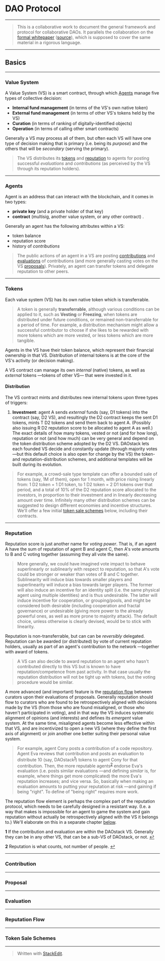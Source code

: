 
DAO Protocol
===========

-----

>This is a collaborative work to document the general framework and protocol for collaborative DAOs. It parallels the collaboration on the [formal whitepaper](https://github.com/daostack/daostack/raw/master/docs/dao.pdf) ([source](https://github.com/daostack/daostack/blob/master/docs/dao.tex)), which is supposed to cover the same material in a rigorous language.

---

Basics
------------

----

### Value System

A Value System (VS) is a smart contract, through which [Agents](#agents) manage five types of collective decision:

* **Internal fund management** (in terms of the VS's own native token)
* **External fund management** (in terms of other VS's tokens held by the VS)
* **Curation** (in terms of ranking of digitally-identified objects)
*  **Operation** (in terms of calling other smart contracts)

Generally a VS may process all of them, but often each VS will have one type of decision making that is primary (i.e. being its *purpose*) and the others that will be *secondary* (serving the primary).

> The VS distributes its [tokens](#tokens) and [reputation](#reputation) to agents for posting successful *evaluations* and *contributions* (as perceived by the VS through its reputation holders).

<!---
![](https://raw.githubusercontent.com/fmatan/mytests/master/protocol/VS.png) -->

---

### Agents

Agent is an address that can interact with the blockchain, and it comes in two types:

- **private key** (and a private holder of that key)
- **contract** (multisig, another value system, or any other contract) .

Generally an agent has the following attributes within a VS:

- token balance
- reputation score
- history of *contributions*

> The public actions of an agent in a VS are posting [contributions](#contribution) and  [evaluations](#evaluation) of contributions (and more generally casting votes on the VS [proposals](#proposal)). Privately, an agent can transfer tokens and delegate reputation to other peers.

---

### Tokens

Each value system (VS) has its own native token which is transferrable.

> A token is generally **transferrable**, although various conditions can be applied to it, such as **Vesting** or **Freezing**, when  tokens are distributed under future conditions, or remained non-transferrable for a period of time. For example, a distribution mechanism might allow a successful contributor to choose if she likes to be rewarded with more tokens which are more vested, or less tokens which are more tangible.


Agents in the VS have their token balance, which represent their financial ownership in that VS. Distribution of internal tokens is at the core of the VS's activity (or decision making).

A VS contract can manage its own *internal* (native) tokens, as well as *external* tokens —tokens of other VS— that were invested in it.

#### Distribution

The VS contract mints and distributes new internal tokens upon three types of triggers:

1. **Investment**:  agent A sends *external* funds (say, D1 tokens) into the contract (say, D2 VS), and resultingly the D2 contract keeps the sent D1 tokens, mints T D2 tokens and send them back to agent A. (Possibly also issuing R D2 reputation score to be allocated to agent A as well.) The exact details of how many tokens, vested or not (and for how long), reputation or not (and how much) can be very general and depend on the token distribution scheme adopted by the D2 VS. DAOstack lets each founded VS decide and constantly update (through majority votes —but this default choice is also open for change by the VS) the token- and reputation-distribution schemes, and additional templates will be built during its evolution.

> For example, a crowd-sale type template can offer a bounded sale of tokens (say, 1M of them), open for 1 month, with price rising linearly from: 1 D2 token = 1 D1 token, to 1 D2 token = 2 D1 tokens over that period, and a total of 10% of the D2 reputation score allocated to the investors, in proportion to their investment and in linearly decreasing amount over time. Infinitely many other distribution schemes can be suggested to design different economies and incentive structures. We'll offer a few initial [token sale schemes](#token-sale-schemes) below, including their contracts.

---

### Reputation

Reputation score is just another name for *voting power*. That is, if an agent A have the sum of reputation of agent B and agent C, then A's vote amounts to B and C voting together (assuming they all vote the same).

> More generally, we could have imagined vote impact to behave superlinearly or sublinearly with respect to reputation, so that A's vote could be stronger or weaker than votes of B and C together. Sublinearity will induce bias towards smaller players and superlinearity will induce a bias towards larger players. The former will also induce an incentive for an identity split (i.e. the same physical agent using multiple identities) and is thus undesirable. The latter will induce incentive for cooperation, or grouping/pools, and might be considered both desirable (including cooperation and fractal governance) or undesirable (giving more power to the already powerful ones, as well as more prone to majority attack). The default choice, unless otherwise is clearly devised, would be to stick with linearity.

Reputation is non-transferrable, but can can be *reversibly* delegated. Reputation can be awarded (or distributed) by vote of current reputation holders, usually as part of an agent's contribution to the network —together with award of tokens.

> A VS can also decide to award reputation to an agent who hasn't contributed directly to this VS but is known to have reputation/competence from past activity. In that case usually the reputation distribution will not be tight up with tokens, but the voting procedure would be similar.

A more advanced (and important) feature is the  [reputation flow](#reputation-flow) between curators upon their evaluations of proposals. Generally reputation should flow to curators who are found to be retrospectively aligned with decisions made by the VS (from those who are found misaligned, or those who haven't participated in voting), and in that way the VS induces systematic alignment of opinions (and interests) and defines its *emergent* value system. At the same time, misaligned agents become less effective within that VS, and are incentivized to open a new VS (where they define the first axis of alignment) or join another one better suiting their personal value system.

> For example, agent Cony posts a contribution of a code repository. Agent Eva reviews that contribution and posts an evaluation to distribute 10 (say, DAOstack<sup id="a1">[1](#f1)</sup>) tokens to agent Cony for that contribution. Then, the more reputable agents<sup id="a2">[2](#f2)</sup> endorse Eva's evaluation (i.e. posts similar evaluations —and defining *similar* is, for example, where things get more complicated) the more Eva's reputation increases; and vice versa. So, basically when making an evaluation amounts to putting your reputation at risk —and gaining if being "right". To define of "being right" requires more work.



The reputation flow element is perhaps the complex part of the reputation protocol, which needs to be carefully designed in a resistant way. (I.e. a way that makes is impossible for an agent to game the system and gain reputation without actually be retrospectively aligned with the VS it belongs to.) We'll elaborate on this in a separate chapter [below](#reputation-flow).


<b id="f1">1</b> If the contribution and evaluation are within the DAOstack VS. Generally they can be in any other VS, that can be a sub-VS of DAOstack, or not. [↩](#a1)

<b id="f2">2</b> Reputation is what counts, not number of people. [↩](#a2)

---

### Contribution

---

### Proposal

---

### Evaluation

------

### Reputation Flow

---

### Token Sale Schemes

---



> Written with [StackEdit](https://stackedit.io/).
